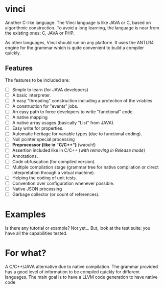 # vinci

Another C-like language. The Vinci language is like JAVA or C, based on algorithmic
construction. To avoid a long learning, the language is near from the existing ones:
C, JAVA or PHP.

As other languages, Vinci should run on any platform. It uses the ANTLR4 engine for
the grammar which is quite convenient to build a compiler quickly.

## Features

The features to be included are:
 - [ ] Simple to learn (for JAVA developers)
 - [ ] A basic interpreter.
 - [ ] A easy "threading" construction including a protection of the vriables.
 - [ ] A construction for "events" jobs.
 - [ ] An easy path to force developers to write "functional" code.
 - [ ] A native mapping 
 - [ ] A native array usages (basically "List" from JAVA).
 - [ ] Easy write for properties.
 - [ ] Automatic heritage for variable types (due to functional coding).
 - [ ] Null pointer special processing
 - [ ] **Preprocessor (like in "C/C++")** (waouh!)
 - [ ] Assertion included like in C/C++ (*with removing in Release mode*)
 - [ ] Annotations.
 - [ ] Code obfuscation (for compiled version).
 - [ ] Multiple compilation stage (grammar tree for native compilation or direct interpretation through a virtual machine).
 - [ ] Helping the coding of unit tests.
 - [ ] Convention over configuration whenever possible.
 - [ ] Native JSON processing
 - [ ] Garbage collector (or count of references).
  
# Examples

Is there any tutorial or example? Not yet... But, look at the test suite: you have all the capabilities tested.

# For what?

A C/C++/JAVA alternative due to native compilation. The grammar provided has a good level of information to
be compiled quickly for different languages. The main goal is to have a LLVM code generation to have native
code.

 

